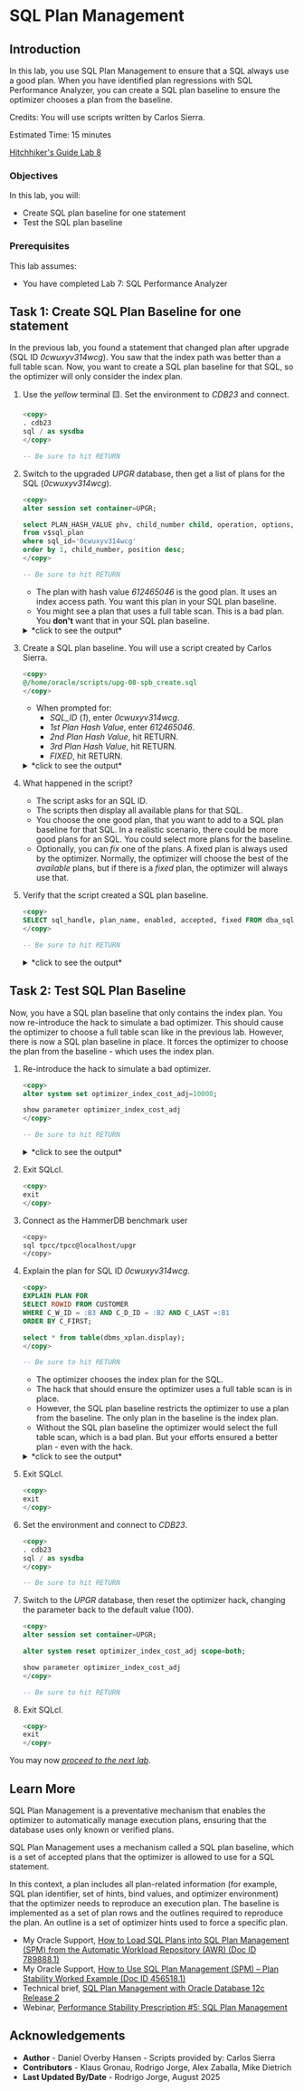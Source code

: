 # SQL Plan Management

## Introduction

In this lab, you use SQL Plan Management to ensure that a SQL always use a good plan. When you have identified plan regressions with SQL Performance Analyzer, you can create a SQL plan baseline to ensure the optimizer chooses a plan from the baseline.

Credits: You will use scripts written by Carlos Sierra.

Estimated Time: 15 minutes

[Hitchhiker's Guide Lab 8](youtube:lwvdaM4v4tQ?start=3855)

### Objectives

In this lab, you will:

* Create SQL plan baseline for one statement
* Test the SQL plan baseline

### Prerequisites

This lab assumes:

* You have completed Lab 7: SQL Performance Analyzer

## Task 1: Create SQL Plan Baseline for one statement

In the previous lab, you found a statement that changed plan after upgrade (SQL ID *0cwuxyv314wcg*). You saw that the index path was better than a full table scan. Now, you want to create a SQL plan baseline for that SQL, so the optimizer will only consider the index plan.

1. Use the *yellow* terminal 🟨. Set the environment to *CDB23* and connect.

    ``` sql
    <copy>
    . cdb23
    sql / as sysdba
    </copy>

    -- Be sure to hit RETURN
    ```

2. Switch to the upgraded *UPGR* database, then get a list of plans for the SQL (*0cwuxyv314wcg*).

    ``` sql
    <copy>
    alter session set container=UPGR;

    select PLAN_HASH_VALUE phv, child_number child, operation, options, object_name
    from v$sql_plan
    where sql_id='0cwuxyv314wcg'
    order by 1, child_number, position desc;
    </copy>

    -- Be sure to hit RETURN
    ```

    * The plan with hash value *612465046* is the good plan. It uses an index access path. You want this plan in your SQL plan baseline.
    * You might see a plan that uses a full table scan. This is a bad plan. You **don't** want that in your SQL plan baseline.

    <details>
    <summary>*click to see the output*</summary>

    ``` text
    SQL> select PLAN_HASH_VALUE phv, child_number child, operation, options, object_name
      2  from v$sql_plan
      3  where sql_id='0cwuxyv314wcg'
      4* order by 1, child_number, position desc;

             PHV    CHILD OPERATION           OPTIONS                   OBJECT_NAME
    ____________ ________ ___________________ _________________________ ______________
       612465046        0 SELECT STATEMENT
       612465046        0 TABLE ACCESS        BY INDEX ROWID BATCHED    CUSTOMER
       612465046        0 INDEX               RANGE SCAN                CUSTOMER_I1
       612465046        0 SORT                ORDER BY

    4 rows selected.
    ```

    </details>

3. Create a SQL plan baseline. You will use a script created by Carlos Sierra.

    ``` sql
    <copy>
    @/home/oracle/scripts/upg-08-spb_create.sql
    </copy>
    ```

    * When prompted for:
        * *SQL_ID* (*1*), enter *0cwuxyv314wcg*.
        * *1st Plan Hash Value*, enter *612465046*.
        * *2nd Plan Hash Value*, hit RETURN.
        * *3rd Plan Hash Value*, hit RETURN.
        * *FIXED*, hit RETURN.

    <details>
    <summary>*click to see the output*</summary>

    ``` text
    SQL> @/home/oracle/scripts/upg-08-spb_create.sql

    PL/SQL procedure successfully completed.

    PL/SQL procedure successfully completed.

    1. Enter SQL_ID (required)
    Enter value for 1: 0cwuxyv314wcg

    SIGNATURE
    ----------------------------------------
    7823966832826756817

    X_HOST_NAME
    ----------------------------------------------------------------
    holserv1.livelabs.oraclevcn.com

    X_DB_NAME
    ---------
    CDB23

    X_CO
    ----
    NONE

    X_CONTAINER
    ----------------------------------------------------------------------------------------------------------------------------------------------------------------------------------------------------------------------------------------------------------------
    UPGR

    SQL> @spm/upg-08-spb_create.sql 0cwuxyv314wcg

    spb_create_cdb23_oraclevcn_com_upgr_0cwuxyv314wcg_20240813_084739.txt

    HOST      : holserv1.livelabs.oraclevcn.com
    DATABASE  : CDB23
    CONTAINER : UPGR
    SQL_ID    : 0cwuxyv314wcg
    SQL_HANDLE:
    SIGNATURE : 7823966832826756817

    EXISTING BASELINES
    ------------------

    PLANS PERFORMANCE
    -----------------

           Plan ET Avg      ET Avg      CPU Avg     CPU Avg           BG Avg       BG Avg     Rows Avg     Rows Avg       Executions       Executions                                   ET 100th    ET 99th     ET 97th     ET 95th     CPU 100th   CPU 99th    CPU 97th    CPU 95th
     Hash Value AWR (ms)    MEM (ms)    AWR (ms)    MEM (ms)             AWR          MEM          AWR          MEM              AWR              MEM   MIN Cost   MAX Cost  NL  HJ  MJ Pctl (ms)   Pctl (ms)   Pctl (ms)   Pctl (ms)   Pctl (ms)   Pctl (ms)   Pctl (ms)   Pctl (ms)
    ----------- ----------- ----------- ----------- ----------- ------------ ------------ ------------ ------------ ---------------- ---------------- ---------- ---------- --- --- --- ----------- ----------- ----------- ----------- ----------- ----------- ----------- -----------
      612465046       1.238       1.269       0.712       0.722          254          254       12.306       12.356          147,740           75,137        255        255   0   0   0      12.411      12.411      12.411      12.411       4.434       4.434       4.434       4.434

    Select up to 3 plans:

    1st Plan Hash Value (req): 612465046
    2nd Plan Hash Value (opt):
    3rd Plan Hash Value (opt):

    FIXED (opt):

    FIX
    ---
    NO
    Plans created from memory for PHV 612465046

         PLANS
    ----------
             1

    Plans created from memory for PHV

         PLANS
    ----------
             0

    Plans created from memory for PHV

         PLANS
    ----------
             0

    SQLSET_NAME
    --------------------------------
    S_0CWUXYV314WCG

          FROM TABLE(DBMS_SQLTUNE.select_workload_repository (          ,           ,
                                                                        *
    ERROR at line 30:
    ORA-06550: line 30, column 69:
    PL/SQL: ORA-00936: missing expression
    ORA-06550: line 29, column 5:
    PL/SQL: SQL Statement ignored
    Help: https://docs.oracle.com/error-help/db/ora-06550/

    Plans created from AWR for PHVs 612465046

         PLANS
    ----------

    PLANS:0

    RESULTING BASELINES
    -------------------

    CREATED             PLAN_NAME                      ENA ACC FIX REP ADA ORIGIN                        LAST_EXECUTED       LAST_MODIFIED       DESCRIPTION
    ------------------- ------------------------------ --- --- --- --- --- ----------------------------- ------------------- ------------------- ------------------------------------------------------------------------------------------------------------------------------------------------------
    2024-08-13T08:47:46 SQL_PLAN_6t52hc6fj7bqj9b7dfa5f YES YES NO  YES NO  MANUAL-LOAD-FROM-CURSOR-CACHE                     2024-08-13T08:47:46

    CREATED             PLAN_NAME                      ENA ACC FIX REP ADA ORIGIN                          ET_PER_EXEC_MS  CPU_PER_EXEC_MS BUFFERS_PER_EXEC   READS_PER_EXEC    ROWS_PER_EXEC   EXECUTIONS     ELAPSED_TIME         CPU_TIME      BUFFER_GETS       DISK_READS   ROWS_PROCESSED
    ------------------- ------------------------------ --- --- --- --- --- ----------------------------- ---------------- ---------------- ---------------- ---------------- ---------------- ------------ ---------------- ---------------- ---------------- ---------------- ----------------
    2024-08-13T08:47:46 SQL_PLAN_6t52hc6fj7bqj9b7dfa5f YES YES NO  YES NO  MANUAL-LOAD-FROM-CURSOR-CACHE            1.269            0.722              254                0               12       75,137       95,320,929       54,255,810       19,049,522               27          928,409

    CREATED             PLAN_NAME                      ENA ACC FIX REP ADA    PLAN_ID PLAN_HASH_2  PLAN_HASH PLAN_HASH_FULL DESCRIPTION
    ------------------- ------------------------------ --- --- --- --- --- ---------- ----------- ---------- -------------- ------------------------------------------------------------------------------------------------------------------------------------------------------
    2024-08-13T08:47:46 SQL_PLAN_6t52hc6fj7bqj9b7dfa5f YES YES NO  YES NO  2608724575  2608724575  612465046     2608724575

    SQL PLAN BASELINES
    ------------------
    Error: neither SQL handle nor plan name specified

    RESULTING BASELINES
    -------------------

    CREATED             PLAN_NAME                      ENA ACC FIX REP ADA ORIGIN                        LAST_EXECUTED       LAST_MODIFIED       DESCRIPTION
    ------------------- ------------------------------ --- --- --- --- --- ----------------------------- ------------------- ------------------- ------------------------------------------------------------------------------------------------------------------------------------------------------
    2024-08-13T08:47:46 SQL_PLAN_6t52hc6fj7bqj9b7dfa5f YES YES NO  YES NO  MANUAL-LOAD-FROM-CURSOR-CACHE                     2024-08-13T08:47:46

    CREATED             PLAN_NAME                      ENA ACC FIX REP ADA ORIGIN                          ET_PER_EXEC_MS  CPU_PER_EXEC_MS BUFFERS_PER_EXEC   READS_PER_EXEC    ROWS_PER_EXEC   EXECUTIONS     ELAPSED_TIME         CPU_TIME      BUFFER_GETS       DISK_READS   ROWS_PROCESSED
    ------------------- ------------------------------ --- --- --- --- --- ----------------------------- ---------------- ---------------- ---------------- ---------------- ---------------- ------------ ---------------- ---------------- ---------------- ---------------- ----------------
    2024-08-13T08:47:46 SQL_PLAN_6t52hc6fj7bqj9b7dfa5f YES YES NO  YES NO  MANUAL-LOAD-FROM-CURSOR-CACHE            1.269            0.722              254                0               12       75,137       95,320,929       54,255,810       19,049,522               27          928,409

    CREATED             PLAN_NAME                      ENA ACC FIX REP ADA    PLAN_ID PLAN_HASH_2  PLAN_HASH PLAN_HASH_FULL DESCRIPTION
    ------------------- ------------------------------ --- --- --- --- --- ---------- ----------- ---------- -------------- ------------------------------------------------------------------------------------------------------------------------------------------------------
    2024-08-13T08:47:46 SQL_PLAN_6t52hc6fj7bqj9b7dfa5f YES YES NO  YES NO  2608724575  2608724575  612465046     2608724575

    spb_create_cdb23_oraclevcn_com_upgr_0cwuxyv314wcg_20240813_084739.txt
    ```

    </details>

4. What happened in the script?

    * The script asks for an SQL ID.
    * The scripts then display all available plans for that SQL.
    * You choose the one good plan, that you want to add to a SQL plan baseline for that SQL. In a realistic scenario, there could be more good plans for an SQL. You could select more plans for the baseline.
    * Optionally, you can *fix* one of the plans. A fixed plan is always used by the optimizer. Normally, the optimizer will choose the best of the *available* plans, but if there is a *fixed* plan, the optimizer will always use that.

5. Verify that the script created a SQL plan baseline.

    ``` sql
    <copy>
    SELECT sql_handle, plan_name, enabled, accepted, fixed FROM dba_sql_plan_baselines;
    </copy>

    -- Be sure to hit RETURN
    ```

    <details>
    <summary>*click to see the output*</summary>

    ``` text
    SQL> SELECT sql_handle, plan_name, enabled, accepted, fixed FROM dba_sql_plan_baselines;

    SQL_HANDLE              PLAN_NAME                         ENABLED    ACCEPTED    FIXED
    _______________________ _________________________________ __________ ___________ ________
    SQL_6c9450619d13aed1    SQL_PLAN_6t52hc6fj7bqj9b7dfa5f    YES        YES         NO
    ```

    </details>

## Task 2: Test SQL Plan Baseline

Now, you have a SQL plan baseline that only contains the index plan. You now re-introduce the hack to simulate a bad optimizer. This should cause the optimizer to choose a full table scan like in the previous lab. However, there is now a SQL plan baseline in place. It forces the optimizer to choose the plan from the baseline - which uses the index plan.

1. Re-introduce the hack to simulate a bad optimizer.

    ``` sql
    <copy>
    alter system set optimizer_index_cost_adj=10000;

    show parameter optimizer_index_cost_adj
    </copy>

    -- Be sure to hit RETURN
    ```

    <details>
    <summary>*click to see the output*</summary>

    ``` text
    SQL> alter system set optimizer_index_cost_adj=10000;

    System altered.

    NAME                                 TYPE        VALUE
    ------------------------------------ ----------- ------------------------------
    optimizer_index_cost_adj             integer     10000
    ```

    </details>

2. Exit SQLcl.

    ``` sql
    <copy>
    exit
    </copy>
    ```

3. Connect as the HammerDB benchmark user

    ``` bash
    <copy>
    sql tpcc/tpcc@localhost/upgr
    </copy>
    ```

4. Explain the plan for SQL ID *0cwuxyv314wcg*.

    ``` sql
    <copy>
    EXPLAIN PLAN FOR
    SELECT ROWID FROM CUSTOMER
    WHERE C_W_ID = :B3 AND C_D_ID = :B2 AND C_LAST =:B1
    ORDER BY C_FIRST;

    select * from table(dbms_xplan.display);
    </copy>

    -- Be sure to hit RETURN
    ```

    * The optimizer chooses the index plan for the SQL.
    * The hack that should ensure the optimizer uses a full table scan is in place.
    * However, the SQL plan baseline restricts the optimizer to use a plan from the baseline. The only plan in the baseline is the index plan.
    * Without the SQL plan baseline the optimizer would select the full table scan, which is a bad plan. But your efforts ensured a better plan - even with the hack.

    <details>
    <summary>*click to see the output*</summary>

    ``` text
    SQL> select * from table(dbms_xplan.display);

    PLAN_TABLE_OUTPUT
    _______________________________________________________________________________________________________
    Plan hash value: 612465046

    ----------------------------------------------------------------------------------------------------
    | Id  | Operation                            | Name        | Rows  | Bytes | Cost (%CPU)| Time     |
    ----------------------------------------------------------------------------------------------------
    |   0 | SELECT STATEMENT                     |             |     3 |   135 | 25408   (1)| 00:00:01 |
    |   1 |  SORT ORDER BY                       |             |     3 |   135 | 25408   (1)| 00:00:01 |
    |*  2 |   TABLE ACCESS BY INDEX ROWID BATCHED| CUSTOMER    |     3 |   135 | 25407   (1)| 00:00:01 |
    |*  3 |    INDEX RANGE SCAN                  | CUSTOMER_I1 |  3000 |       |  1001   (1)| 00:00:01 |
    ----------------------------------------------------------------------------------------------------

    Predicate Information (identified by operation id):
    ---------------------------------------------------

       2 - filter("C_LAST"=:B1)
       3 - access("C_W_ID"=TO_NUMBER(:B3) AND "C_D_ID"=TO_NUMBER(:B2))

    Note
    -----
       - SQL plan baseline "SQL_PLAN_6t52hc6fj7bqj9b7dfa5f" used for this statement

    20 rows selected.
    ```

    </details>

5. Exit SQLcl.

    ``` sql
    <copy>
    exit
    </copy>
    ```

6. Set the environment and connect to *CDB23*.

    ``` sql
    <copy>
    . cdb23
    sql / as sysdba
    </copy>

    -- Be sure to hit RETURN
    ```

7. Switch to the *UPGR* database, then reset the optimizer hack, changing the parameter back to the default value (100).

    ``` sql
    <copy>
    alter session set container=UPGR;

    alter system reset optimizer_index_cost_adj scope=both;

    show parameter optimizer_index_cost_adj
    </copy>

    -- Be sure to hit RETURN
    ```

8. Exit SQLcl.

    ``` sql
    <copy>
    exit
    </copy>
    ```

You may now [*proceed to the next lab*](#next).

## Learn More

SQL Plan Management is a preventative mechanism that enables the optimizer to automatically manage execution plans, ensuring that the database uses only known or verified plans.

SQL Plan Management uses a mechanism called a SQL plan baseline, which is a set of accepted plans that the optimizer is allowed to use for a SQL statement.

In this context, a plan includes all plan-related information (for example, SQL plan identifier, set of hints, bind values, and optimizer environment) that the optimizer needs to reproduce an execution plan. The baseline is implemented as a set of plan rows and the outlines required to reproduce the plan. An outline is a set of optimizer hints used to force a specific plan.

* My Oracle Support, [How to Load SQL Plans into SQL Plan Management (SPM) from the Automatic Workload Repository (AWR) (Doc ID 789888.1)](https://support.oracle.com/epmos/faces/DocumentDisplay?id=789888.1)
* My Oracle Support, [How to Use SQL Plan Management (SPM) – Plan Stability Worked Example (Doc ID 456518.1)](https://support.oracle.com/epmos/faces/DocumentDisplay?id=456518.1)
* Technical brief, [SQL Plan Management with Oracle Database 12c Release 2](http://www.oracle.com/technetwork/database/bi-datawarehousing/twp-sql-plan-mgmt-12c-1963237.pdf)
* Webinar, [Performance Stability Prescription #5: SQL Plan Management](https://www.youtube.com/watch?v=qCt1_Fc3JRs&t=5489s)

## Acknowledgements

* **Author** - Daniel Overby Hansen - Scripts provided by: Carlos Sierra
* **Contributors** - Klaus Gronau, Rodrigo Jorge, Alex Zaballa, Mike Dietrich
* **Last Updated By/Date** - Rodrigo Jorge, August 2025
